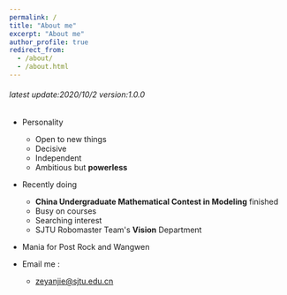 ```yaml
---
permalink: /
title: "About me"
excerpt: "About me"
author_profile: true
redirect_from: 
  - /about/
  - /about.html
---
```


###### latest update:2020/10/2 version:1.0.0 
- Personality
  - Open to new things
  - Decisive
  - Independent
  - Ambitious but **powerless**

- Recently doing
  - **China Undergraduate Mathematical Contest in Modeling** finished
  - Busy on courses
  - Searching interest
  - SJTU Robomaster Team's **Vision** Department
  
- Mania for Post Rock and Wangwen

- Email me : 
  - zeyanjie@sjtu.edu.cn



